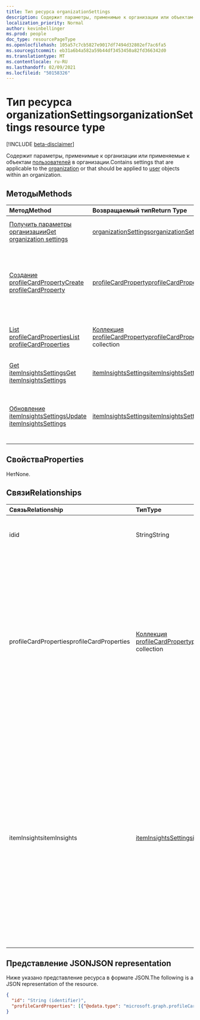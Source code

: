 ```yaml
---
title: Тип ресурса organizationSettings
description: Содержит параметры, применимые к организации или объектам-пользователям в ней.
localization_priority: Normal
author: kevinbellinger
ms.prod: people
doc_type: resourcePageType
ms.openlocfilehash: 105a57c7cb5827e9017df7494d32802ef7ac6fa5
ms.sourcegitcommit: eb31a6b4a582a59b44df3453450a82fd366342d0
ms.translationtype: MT
ms.contentlocale: ru-RU
ms.lasthandoff: 02/09/2021
ms.locfileid: "50158326"
---
```

# <a name="organizationsettings-resource-type"></a><span data-ttu-id="af8c9-103">Тип ресурса organizationSettings</span><span class="sxs-lookup"><span data-stu-id="af8c9-103">organizationSettings resource type</span></span>

[!INCLUDE [beta-disclaimer](../../includes/beta-disclaimer.md)]

<span data-ttu-id="af8c9-104">Содержит параметры, применимые [](organization.md) к организации или применяемые к объектам [пользователей](user.md) в организации.</span><span class="sxs-lookup"><span data-stu-id="af8c9-104">Contains settings that are applicable to the [organization](organization.md) or that should be applied to [user](user.md) objects within an organization.</span></span>

## <a name="methods"></a><span data-ttu-id="af8c9-105">Методы</span><span class="sxs-lookup"><span data-stu-id="af8c9-105">Methods</span></span>

| <span data-ttu-id="af8c9-106">Метод</span><span class="sxs-lookup"><span data-stu-id="af8c9-106">Method</span></span>       | <span data-ttu-id="af8c9-107">Возвращаемый тип</span><span class="sxs-lookup"><span data-stu-id="af8c9-107">Return Type</span></span> | <span data-ttu-id="af8c9-108">Описание</span><span class="sxs-lookup"><span data-stu-id="af8c9-108">Description</span></span> |
|:-------------|:------------|:------------|
| [<span data-ttu-id="af8c9-109">Получить параметры организации</span><span class="sxs-lookup"><span data-stu-id="af8c9-109">Get organization settings</span></span>](../api/organizationsettings-get.md) | [<span data-ttu-id="af8c9-110">organizationSettings</span><span class="sxs-lookup"><span data-stu-id="af8c9-110">organizationSettings</span></span>](organizationsettings.md) | <span data-ttu-id="af8c9-111">Чтение объекта параметров организации.</span><span class="sxs-lookup"><span data-stu-id="af8c9-111">Read the organization settings object.</span></span> |
| [<span data-ttu-id="af8c9-112">Создание profileCardProperty</span><span class="sxs-lookup"><span data-stu-id="af8c9-112">Create profileCardProperty</span></span>](../api/organizationsettings-post-profilecardproperties.md) | [<span data-ttu-id="af8c9-113">profileCardProperty</span><span class="sxs-lookup"><span data-stu-id="af8c9-113">profileCardProperty</span></span>](profilecardproperty.md) | <span data-ttu-id="af8c9-114">Создание нового **объекта profileCardProperty** путем публикации в коллекции объектов **profileCardProperty.**</span><span class="sxs-lookup"><span data-stu-id="af8c9-114">Create a new **profileCardProperty** by posting to the **profileCardProperty** object collection.</span></span> |
| [<span data-ttu-id="af8c9-115">List profileCardProperties</span><span class="sxs-lookup"><span data-stu-id="af8c9-115">List profileCardProperties</span></span>](../api/organizationsettings-list-profilecardproperties.md) | <span data-ttu-id="af8c9-116">[Коллекция profileCardProperty](profilecardproperty.md)</span><span class="sxs-lookup"><span data-stu-id="af8c9-116">[profileCardProperty](profilecardproperty.md) collection</span></span> | <span data-ttu-id="af8c9-117">Получите **коллекцию объектов profileCardProperty.**</span><span class="sxs-lookup"><span data-stu-id="af8c9-117">Get a **profileCardProperty** object collection.</span></span> |
| [<span data-ttu-id="af8c9-118">Get itemInsightsSettings</span><span class="sxs-lookup"><span data-stu-id="af8c9-118">Get itemInsightsSettings</span></span>](../api/iteminsightssettings-get.md) | [<span data-ttu-id="af8c9-119">itemInsightsSettings</span><span class="sxs-lookup"><span data-stu-id="af8c9-119">itemInsightsSettings</span></span>](iteminsightssettings.md) | <span data-ttu-id="af8c9-120">Получите свойства объекта **itemInsightsSettings.**</span><span class="sxs-lookup"><span data-stu-id="af8c9-120">Get the properties of an **itemInsightsSettings** object.</span></span> |
| [<span data-ttu-id="af8c9-121">Обновление itemInsightsSettings</span><span class="sxs-lookup"><span data-stu-id="af8c9-121">Update itemInsightsSettings</span></span>](../api/iteminsightssettings-update.md) | [<span data-ttu-id="af8c9-122">itemInsightsSettings</span><span class="sxs-lookup"><span data-stu-id="af8c9-122">itemInsightsSettings</span></span>](iteminsightssettings.md) | <span data-ttu-id="af8c9-123">Обновление свойств указанного ресурса **itemInsightsSettings.**</span><span class="sxs-lookup"><span data-stu-id="af8c9-123">Update the properties of the specified **itemInsightsSettings** resource.</span></span> |

## <a name="properties"></a><span data-ttu-id="af8c9-124">Свойства</span><span class="sxs-lookup"><span data-stu-id="af8c9-124">Properties</span></span>

<span data-ttu-id="af8c9-125">Нет</span><span class="sxs-lookup"><span data-stu-id="af8c9-125">None.</span></span>

## <a name="relationships"></a><span data-ttu-id="af8c9-126">Связи</span><span class="sxs-lookup"><span data-stu-id="af8c9-126">Relationships</span></span>

| <span data-ttu-id="af8c9-127">Связь</span><span class="sxs-lookup"><span data-stu-id="af8c9-127">Relationship</span></span> | <span data-ttu-id="af8c9-128">Тип</span><span class="sxs-lookup"><span data-stu-id="af8c9-128">Type</span></span>        | <span data-ttu-id="af8c9-129">Описание</span><span class="sxs-lookup"><span data-stu-id="af8c9-129">Description</span></span> |
|:-------------|:------------|:------------|
|<span data-ttu-id="af8c9-130">id</span><span class="sxs-lookup"><span data-stu-id="af8c9-130">id</span></span> |<span data-ttu-id="af8c9-131">String</span><span class="sxs-lookup"><span data-stu-id="af8c9-131">String</span></span>| <span data-ttu-id="af8c9-132">ИД объекта параметров для организации.</span><span class="sxs-lookup"><span data-stu-id="af8c9-132">Id of the settings object for the organization.</span></span> |
|<span data-ttu-id="af8c9-133">profileCardProperties</span><span class="sxs-lookup"><span data-stu-id="af8c9-133">profileCardProperties</span></span>|<span data-ttu-id="af8c9-134">[Коллекция profileCardProperty](profilecardproperty.md)</span><span class="sxs-lookup"><span data-stu-id="af8c9-134">[profileCardProperty](profilecardproperty.md) collection</span></span>| <span data-ttu-id="af8c9-135">Содержит коллекцию свойств, которые администратор определил как видимые на карточке профиля Microsoft 365.</span><span class="sxs-lookup"><span data-stu-id="af8c9-135">Contains a collection of the properties an administrator has defined as visible on the Microsoft 365 profile card.</span></span> <span data-ttu-id="af8c9-136">[При этом возвращаются](../api/organizationsettings-get.md) свойства, настроенные для карт профилей организации.</span><span class="sxs-lookup"><span data-stu-id="af8c9-136">[Get organization settings](../api/organizationsettings-get.md) returns the properties configured for profile cards for the organization.</span></span>|
|<span data-ttu-id="af8c9-137">itemInsights</span><span class="sxs-lookup"><span data-stu-id="af8c9-137">itemInsights</span></span>|[<span data-ttu-id="af8c9-138">itemInsightsSettings</span><span class="sxs-lookup"><span data-stu-id="af8c9-138">itemInsightsSettings</span></span>](iteminsightssettings.md)| <span data-ttu-id="af8c9-139">Содержит свойства, настроенные администратором для видимости данных, полученных от Microsoft Graph, между пользователем и другими элементами в Microsoft 365, такими как документы или сайты.</span><span class="sxs-lookup"><span data-stu-id="af8c9-139">Contains the properties that are configured by an administrator for the visibility of Microsoft Graph-derived insights, between a user and other items in Microsoft 365, such as documents or sites.</span></span> <span data-ttu-id="af8c9-140">[Получите itemInsightsSettings через](../api/iteminsightssettings-get.md) это свойство навигации.</span><span class="sxs-lookup"><span data-stu-id="af8c9-140">[Get itemInsightsSettings](../api/iteminsightssettings-get.md) through this navigation property.</span></span>|

## <a name="json-representation"></a><span data-ttu-id="af8c9-141">Представление JSON</span><span class="sxs-lookup"><span data-stu-id="af8c9-141">JSON representation</span></span>

<span data-ttu-id="af8c9-142">Ниже указано представление ресурса в формате JSON.</span><span class="sxs-lookup"><span data-stu-id="af8c9-142">The following is a JSON representation of the resource.</span></span>

<!-- {
  "blockType": "resource",
  "optionalProperties": [

  ],
  "@odata.type": "microsoft.graph.organizationSettings",
  "keyProperty": "id"
}-->

```json
{
  "id": "String (identifier)",
  "profileCardProperties": [{"@odata.type": "microsoft.graph.profileCardProperty"}]
}
```

<!-- uuid: 16cd6b66-4b1a-43a1-adaf-3a886856ed98
2019-02-04 14:57:30 UTC -->
<!-- {
  "type": "#page.annotation",
  "description": "organizationSettings resource",
  "keywords": "",
  "section": "documentation",
  "tocPath": ""
}-->


